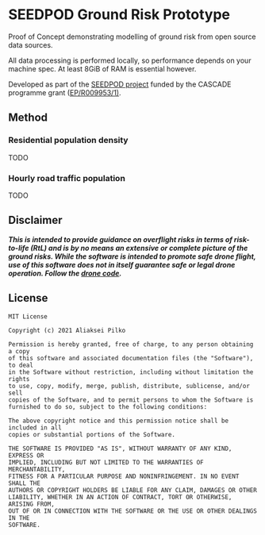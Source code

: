 # SEEDPOD Ground Risk Prototype

Proof of Concept demonstrating modelling of ground risk from open source data sources.

All data processing is performed locally, so performance depends on your machine spec. At least 8GiB of RAM is essential
however.

Developed as part of the [SEEDPOD project](https://cascadeuav.com/seedpod/) funded by the CASCADE programme
grant ([EP/R009953/1)](https://gow.epsrc.ukri.org/NGBOViewGrant.aspx?GrantRef=EP/R009953/1).

## Method

### Residential population density

TODO

### Hourly road traffic population

TODO

## Disclaimer

***This is intended to provide guidance on overflight risks in terms of risk-to-life (RtL) and is by no means an
extensive or complete picture of the ground risks. While the software is intended to promote safe drone flight, use of
this software does not in itself guarantee safe or legal drone operation. Follow
the [drone code](https://dronesafe.uk/drone-code/).***

## License

    MIT License
    
    Copyright (c) 2021 Aliaksei Pilko
    
    Permission is hereby granted, free of charge, to any person obtaining a copy
    of this software and associated documentation files (the "Software"), to deal
    in the Software without restriction, including without limitation the rights
    to use, copy, modify, merge, publish, distribute, sublicense, and/or sell
    copies of the Software, and to permit persons to whom the Software is
    furnished to do so, subject to the following conditions:
    
    The above copyright notice and this permission notice shall be included in all
    copies or substantial portions of the Software.
    
    THE SOFTWARE IS PROVIDED "AS IS", WITHOUT WARRANTY OF ANY KIND, EXPRESS OR
    IMPLIED, INCLUDING BUT NOT LIMITED TO THE WARRANTIES OF MERCHANTABILITY,
    FITNESS FOR A PARTICULAR PURPOSE AND NONINFRINGEMENT. IN NO EVENT SHALL THE
    AUTHORS OR COPYRIGHT HOLDERS BE LIABLE FOR ANY CLAIM, DAMAGES OR OTHER
    LIABILITY, WHETHER IN AN ACTION OF CONTRACT, TORT OR OTHERWISE, ARISING FROM,
    OUT OF OR IN CONNECTION WITH THE SOFTWARE OR THE USE OR OTHER DEALINGS IN THE
    SOFTWARE.